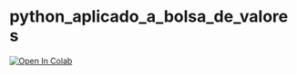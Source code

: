 # python_aplicado_a_bolsa_de_valores


[![Open In Colab](https://colab.research.google.com/assets/colab-badge.svg)](https://colab.research.google.com/github/devluz2023/python_aplicado_a_bolsa_de_valores/blob/main/python_aplicado_a_bolsa_de_valores.ipynb)
